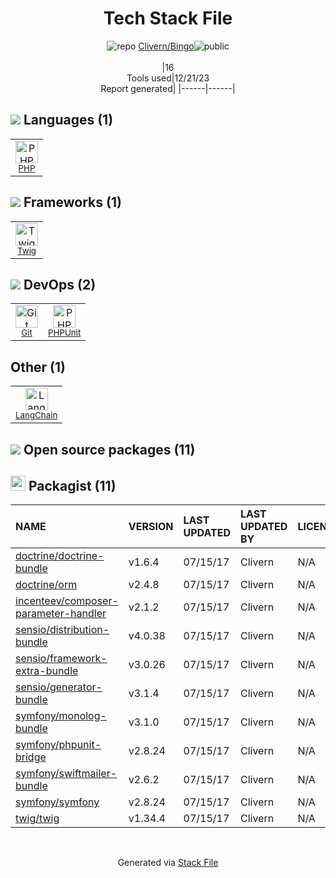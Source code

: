 <!--
&lt;--- Readme.md Snippet without images Start ---&gt;
## Tech Stack
Clivern/Bingo is built on the following main stack:

- [PHP](http://www.php.net/) – Languages
- [PHPUnit](https://phpunit.de/) – Testing Frameworks
- [Twig](https://twig.symfony.com/) – Frameworks (Full Stack)
- [LangChain](https://github.com/hwchase17/langchain) – Large Language Model Tools

Full tech stack [here](/techstack.md)

&lt;--- Readme.md Snippet without images End ---&gt;

&lt;--- Readme.md Snippet with images Start ---&gt;
## Tech Stack
Clivern/Bingo is built on the following main stack:

- <img width='25' height='25' src='https://img.stackshare.io/service/991/hwUcGZ41_400x400.jpg' alt='PHP'/> [PHP](http://www.php.net/) – Languages
- <img width='25' height='25' src='https://img.stackshare.io/service/1616/1_WsEnddd5Y4EgEHsT054kUQ.jpeg' alt='PHPUnit'/> [PHPUnit](https://phpunit.de/) – Testing Frameworks
- <img width='25' height='25' src='https://img.stackshare.io/service/1642/default_3debd3a9a6d757c011130c7a9626e7c3bd8be945.png' alt='Twig'/> [Twig](https://twig.symfony.com/) – Frameworks (Full Stack)
- <img width='25' height='25' src='https://img.stackshare.io/service/48790/default_5b6c6b73f1ff3775c85d2a1ba954cb87e30cbf13.jpg' alt='LangChain'/> [LangChain](https://github.com/hwchase17/langchain) – Large Language Model Tools

Full tech stack [here](/techstack.md)

&lt;--- Readme.md Snippet with images End ---&gt;
-->
<div align="center">

# Tech Stack File
![](https://img.stackshare.io/repo.svg "repo") [Clivern/Bingo](https://github.com/Clivern/Bingo)![](https://img.stackshare.io/public_badge.svg "public")
<br/><br/>
|16<br/>Tools used|12/21/23 <br/>Report generated|
|------|------|
</div>

## <img src='https://img.stackshare.io/languages.svg'/> Languages (1)
<table><tr>
  <td align='center'>
  <img width='36' height='36' src='https://img.stackshare.io/service/991/hwUcGZ41_400x400.jpg' alt='PHP'>
  <br>
  <sub><a href="http://www.php.net/">PHP</a></sub>
  <br>
  <sub></sub>
</td>

</tr>
</table>

## <img src='https://img.stackshare.io/frameworks.svg'/> Frameworks (1)
<table><tr>
  <td align='center'>
  <img width='36' height='36' src='https://img.stackshare.io/service/1642/default_3debd3a9a6d757c011130c7a9626e7c3bd8be945.png' alt='Twig'>
  <br>
  <sub><a href="https://twig.symfony.com/">Twig</a></sub>
  <br>
  <sub></sub>
</td>

</tr>
</table>

## <img src='https://img.stackshare.io/devops.svg'/> DevOps (2)
<table><tr>
  <td align='center'>
  <img width='36' height='36' src='https://img.stackshare.io/service/1046/git.png' alt='Git'>
  <br>
  <sub><a href="http://git-scm.com/">Git</a></sub>
  <br>
  <sub></sub>
</td>

<td align='center'>
  <img width='36' height='36' src='https://img.stackshare.io/service/1616/1_WsEnddd5Y4EgEHsT054kUQ.jpeg' alt='PHPUnit'>
  <br>
  <sub><a href="https://phpunit.de/">PHPUnit</a></sub>
  <br>
  <sub></sub>
</td>

</tr>
</table>

## Other (1)
<table><tr>
  <td align='center'>
  <img width='36' height='36' src='https://img.stackshare.io/service/48790/default_5b6c6b73f1ff3775c85d2a1ba954cb87e30cbf13.jpg' alt='LangChain'>
  <br>
  <sub><a href="https://github.com/hwchase17/langchain">LangChain</a></sub>
  <br>
  <sub></sub>
</td>

</tr>
</table>


## <img src='https://img.stackshare.io/group.svg' /> Open source packages (11)</h2>

## <img width='24' height='24' src='https://img.stackshare.io/package_manager/1778/default_90cb8b66e85ae5b95928b10bb076ab6a27c7e151.png'/> Packagist (11)

|NAME|VERSION|LAST UPDATED|LAST UPDATED BY|LICENSE|VULNERABILITIES|
|:------|:------|:------|:------|:------|:------|
|[doctrine/doctrine-bundle](https://packagist.org/doctrine/doctrine-bundle)|v1.6.4|07/15/17|Clivern |N/A|N/A|
|[doctrine/orm](https://packagist.org/doctrine/orm)|v2.4.8|07/15/17|Clivern |N/A|N/A|
|[incenteev/composer-parameter-handler](https://packagist.org/incenteev/composer-parameter-handler)|v2.1.2|07/15/17|Clivern |N/A|N/A|
|[sensio/distribution-bundle](https://packagist.org/sensio/distribution-bundle)|v4.0.38|07/15/17|Clivern |N/A|N/A|
|[sensio/framework-extra-bundle](https://packagist.org/sensio/framework-extra-bundle)|v3.0.26|07/15/17|Clivern |N/A|N/A|
|[sensio/generator-bundle](https://packagist.org/sensio/generator-bundle)|v3.1.4|07/15/17|Clivern |N/A|N/A|
|[symfony/monolog-bundle](https://packagist.org/symfony/monolog-bundle)|v3.1.0|07/15/17|Clivern |N/A|N/A|
|[symfony/phpunit-bridge](https://packagist.org/symfony/phpunit-bridge)|v2.8.24|07/15/17|Clivern |N/A|N/A|
|[symfony/swiftmailer-bundle](https://packagist.org/symfony/swiftmailer-bundle)|v2.6.2|07/15/17|Clivern |N/A|N/A|
|[symfony/symfony](https://packagist.org/symfony/symfony)|v2.8.24|07/15/17|Clivern |N/A|N/A|
|[twig/twig](https://packagist.org/twig/twig)|v1.34.4|07/15/17|Clivern |N/A|N/A|

<br/>
<div align='center'>

Generated via [Stack File](https://github.com/marketplace/stack-file)
